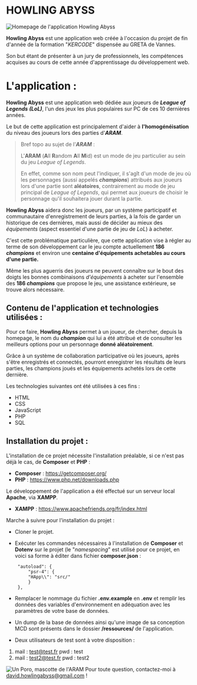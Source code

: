 # HOWLING ABYSS

![Homepage de l'application Howling Abyss](https://zupimages.net/up/23/16/0hkk.png)

**Howling Abyss** est une application web créée à l'occasion du projet de fin d'année de la formation "*KERCODE*" dispensée au GRETA de Vannes.

Son but étant de présenter à un jury de professionnels, les compétences acquises au cours de cette année d'apprentissage du développement web. 

# L'application :

**Howling Abyss** est une application web dédiée aux joueurs de ***League of Legends** **(LoL)***, l'un des jeux les plus populaires sur PC de ces 10 dernières années.

Le but de cette application est principalement d'aider à **l'homogénéisation** du niveau des joueurs lors des parties d'***ARAM***.

> Bref topo au sujet de l'***ARAM*** : 
> 
> L'**ARAM** (**A**ll **R**andom **A**ll **M**id) est un mode de jeu particulier au sein du jeu *League of Legends*. 
> 
> En effet, comme son nom peut l'indiquer, il s'agît d'un mode de jeu où les personnages (aussi appelés ***champions***) attribués aux joueurs lors d'une partie sont **aléatoires**, contrairement au mode de jeu principal de *League of Legends*,  qui permet aux joueurs de choisir le personnage qu'il souhaitera jouer durant la partie.

**Howling Abyss** aidera donc les joueurs, par un système participatif et communautaire d'enregistrement de leurs parties,  à la fois de garder un historique de ces dernières, mais aussi de décider au mieux des *équipements* (aspect essentiel d'une partie de jeu de *LoL*) à acheter.

C'est cette problématique particulière, que cette application vise à régler au terme de son développement car le jeu compte actuellement **186 *champions*** et environ une **centaine d'équipements achetables au cours d'une partie.** 

Même les plus aguerris des joueurs ne peuvent connaître sur le bout des doigts les bonnes combinaisons *d'équipements* à acheter sur l'ensemble des **186 *champions*** que propose le jeu, une assistance extérieure, se trouve alors nécessaire. 

## Contenu de l'application et technologies utilisées :

Pour ce faire, **Howling Abyss** permet à un joueur, de chercher, depuis la homepage, le nom du ***champion*** qui lui a été attribué et de consulter les meilleurs options pour un personnage **donné aléatoirement**.

Grâce à un système de collaboration participative où les joueurs, après s'être enregistrés et connectés, pourront enregistrer les résultats de leurs parties, les champions joués et les équipements achetés lors de cette dernière.

Les technologies suivantes ont été utilisées à ces fins :

 - HTML 
 - CSS
 - JavaScript 
 - PHP 
 - SQL

## Installation du projet : 

L'installation de ce projet nécessite l'installation préalable, si ce n'est pas déjà le cas, de **Composer** et **PHP** : 

 - **Composer** : https://getcomposer.org/
 - **PHP** : https://www.php.net/downloads.php

Le développement de l'application a été effectué sur un serveur local **Apache**, via **XAMPP**.

 - **XAMPP** : https://www.apachefriends.org/fr/index.html

Marche à suivre pour l'installation du projet : 

 - Cloner le projet. 
 - Exécuter les commandes nécessaires à l'installation de **Composer** et **Dotenv** sur le projet (le "*namespacing*" est utilisé pour ce projet, en voici sa forme à éditer dans fichier **composer.json** : 

		"autoload": {
			"psr-4": {
			"HApp\\": "src/"
			}
		},

 - Remplacer le nommage du fichier **.env.example** en **.env** et remplir les données des variables d'environnement en adéquation avec les paramètres de votre base de données.
 - Un dump de la base de données ainsi qu'une image de sa conception MCD sont présents dans le dossier **/ressources/** de l'application.
 - Deux utilisateurs de test sont à votre disposition :

 1) mail : test@test.fr pwd : test
 2) mail : test2@test.fr pwd : test2

![Un Poro, mascotte de l'ARAM](https://zupimages.net/up/23/16/wd8w.png) Pour toute question, contactez-moi à david.howlingabyss@gmail.com !
